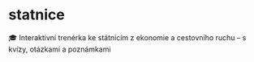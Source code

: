 # statnice
🎓 Interaktivní trenérka ke státnicím z ekonomie a cestovního ruchu – s kvízy, otázkami a poznámkami
